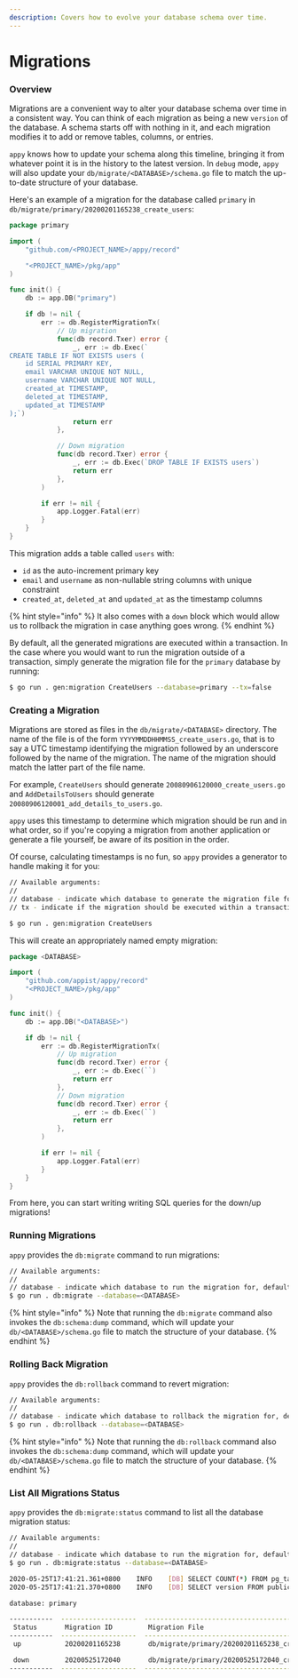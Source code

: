 ```yaml
---
description: Covers how to evolve your database schema over time.
---
```


# Migrations

### Overview

Migrations are a convenient way to alter your database schema over time in a consistent way. You can think of each migration as being a new `version` of the database. A schema starts off with nothing in it, and each migration modifies it to add or remove tables, columns, or entries.  
  
`appy` knows how to update your schema along this timeline, bringing it from whatever point it is in the history to the latest version. In `debug` mode, `appy` will also update your `db/migrate/<DATABASE>/schema.go` file to match the up-to-date structure of your database.  
  
Here's an example of a migration for the database called `primary` in `db/migrate/primary/20200201165238_create_users`:

```go
package primary

import (
	"github.com/<PROJECT_NAME>/appy/record"

	"<PROJECT_NAME>/pkg/app"
)

func init() {
	db := app.DB("primary")

	if db != nil {
		err := db.RegisterMigrationTx(
			// Up migration
			func(db record.Txer) error {
				_, err := db.Exec(`
CREATE TABLE IF NOT EXISTS users (
	id SERIAL PRIMARY KEY,
	email VARCHAR UNIQUE NOT NULL,
	username VARCHAR UNIQUE NOT NULL,
	created_at TIMESTAMP,
	deleted_at TIMESTAMP,
	updated_at TIMESTAMP
);`)
				return err
			},

			// Down migration
			func(db record.Txer) error {
				_, err := db.Exec(`DROP TABLE IF EXISTS users`)
				return err
			},
		)

		if err != nil {
			app.Logger.Fatal(err)
		}
	}
}

```

This migration adds a table called `users` with:

* `id` as the auto-increment primary key
* `email` and `username` as non-nullable string columns with unique constraint
* `created_at`, `deleted_at` and `updated_at` as the timestamp columns

{% hint style="info" %}
It also comes with a `down` block which would allow us to rollback the migration in case anything goes wrong.
{% endhint %}

By default, all the generated migrations are executed within a transaction. In the case where you would want to run the migration outside of a transaction, simply generate the migration file for the `primary` database by running:

```bash
$ go run . gen:migration CreateUsers --database=primary --tx=false
```

### Creating a Migration

Migrations are stored as files in the `db/migrate/<DATABASE>` directory. The name of the file is of the form `YYYYMMDDHHMMSS_create_users.go`, that is to say a UTC timestamp identifying the migration followed by an underscore followed by the name of the migration. The name of the migration should match the latter part of the file name.   
  
For example, `CreateUsers` should generate `20080906120000_create_users.go` and `AddDetailsToUsers` should generate `20080906120001_add_details_to_users.go`.   
  
`appy` uses this timestamp to determine which migration should be run and in what order, so if you're copying a migration from another application or generate a file yourself, be aware of its position in the order.  
  
Of course, calculating timestamps is no fun, so `appy` provides a generator to handle making it for you:

```bash
// Available arguments:
//
// database - indicate which database to generate the migration file for, default is primary
// tx - indicate if the migration should be executed within a transaction, default is true

$ go run . gen:migration CreateUsers
```

This will create an appropriately named empty migration:

```go
package <DATABASE>

import (
	"github.com/appist/appy/record"
	"<PROJECT_NAME>/pkg/app"
)

func init() {
	db := app.DB("<DATABASE>")

	if db != nil {
		err := db.RegisterMigrationTx(
			// Up migration
			func(db record.Txer) error {
				_, err := db.Exec(``)
				return err
			},
			// Down migration
			func(db record.Txer) error {
				_, err := db.Exec(``)
				return err
			},
		)

		if err != nil {
			app.Logger.Fatal(err)
		}
	}
}

```

From here, you can start writing writing SQL queries for the down/up migrations!

### Running Migrations

`appy` provides the `db:migrate` command to run migrations:

```bash
// Available arguments:
//
// database - indicate which database to run the migration for, default is all databases
$ go run . db:migrate --database=<DATABASE>
```

{% hint style="info" %}
Note that running the `db:migrate` command also invokes the `db:schema:dump` command, which will update your `db/<DATABASE>/schema.go` file to match the structure of your database.
{% endhint %}

### Rolling Back Migration

`appy` provides the `db:rollback` command to revert migration:

```bash
// Available arguments:
//
// database - indicate which database to rollback the migration for, default is primary
$ go run . db:rollback --database=<DATABASE>
```

{% hint style="info" %}
Note that running the `db:rollback` command also invokes the `db:schema:dump` command, which will update your `db/<DATABASE>/schema.go` file to match the structure of your database.
{% endhint %}

### List All Migrations Status

`appy` provides the `db:migrate:status` command to list all the database migration status:

```bash
// Available arguments:
//
// database - indicate which database to run the migration for, default is all databases
$ go run . db:migrate:status --database=<DATABASE>

2020-05-25T17:41:21.361+0800    INFO    [DB] SELECT COUNT(*) FROM pg_tables WHERE schemaname = public AND tablename = schema_migrations; (39.818539ms)
2020-05-25T17:41:21.370+0800    INFO    [DB] SELECT version FROM public.schema_migrations ORDER BY version ASC; (8.984293ms)

database: primary

-----------  -------------------  ---------------------------------------------------------
 Status       Migration ID         Migration File                                          
-----------  -------------------  ---------------------------------------------------------
 up           20200201165238       db/migrate/primary/20200201165238_create_users.go       

 down         20200525172040       db/migrate/primary/20200525172040_create_products.go    
-----------  -------------------  ---------------------------------------------------------
```


